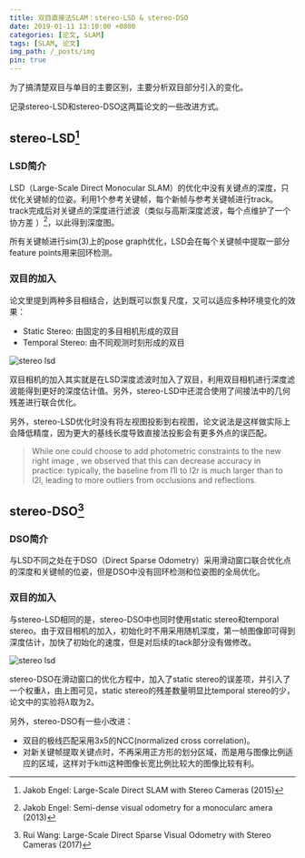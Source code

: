 ```yaml
---
title: 双目直接法SLAM：stereo-LSD & stereo-DSO
date: 2019-01-11 13:10:00 +0800
categories: [论文, SLAM]
tags: [SLAM, 论文]
img_path: /_posts/img
pin: true
---
```


为了搞清楚双目与单目的主要区别，主要分析双目部分引入的变化。

记录stereo-LSD和stereo-DSO这两篇论文的一些改进方式。

<!--more-->

## stereo-LSD[^stereoLSD]

### LSD简介

LSD（Large-Scale Direct Monocular SLAM）的优化中没有关键点的深度，只优化关键帧的位姿。利用1个参考关键帧，每个新帧与参考关键帧进行track。track完成后对关键点的深度进行滤波（类似与高斯深度滤波，每个点维护了一个协方差 ）[^svo]，以此得到深度图。

所有关键帧进行sim(3)上的pose graph优化，LSD会在每个关键帧中提取一部分feature points用来回环检测。

[^stereoLSD]:Jakob Engel: Large-Scale Direct SLAM with Stereo Cameras (2015)
[^svo]: Jakob Engel: Semi-dense visual odometry for a monocularc amera (2013)

### 双目的加入

论文里提到两种多目相结合，达到既可以恢复尺度，又可以适应多种环境变化的效果：

- Static Stereo: 由固定的多目相机形成的双目
- Temporal Stereo: 由不同观测时刻形成的双目

![stereo lsd](stereo_lsd_flow.PNG)

双目相机的加入其实就是在LSD深度滤波时加入了双目，利用双目相机进行深度滤波能得到更好的深度估计值。另外，stereo-LSD中还混合使用了间接法中的几何残差进行联合优化。

另外，stereo-LSD优化时没有将左视图投影到右视图，论文说法是这样做实际上会降低精度，因为更大的基线长度导致直接法投影会有更多外点的误匹配。

> While one could choose to add photometric constraints to the new right image , we observed that this can decrease accuracy in practice: typically, the baseline from I1l to I2r is much larger than to I2l, leading to more outliers from occlusions and reflections.

## stereo-DSO[^stereoDSO]

### DSO简介

与LSD不同之处在于DSO（Direct Sparse Odometry）采用滑动窗口联合优化点的深度和关键帧的位姿，但是DSO中没有回环检测和位姿图的全局优化。

[^stereoDSO]: Rui Wang: Large-Scale Direct Sparse Visual Odometry with Stereo Cameras (2017)

### 双目的加入

与stereo-LSD相同的是，stereo-DSO中也同时使用static stereo和temporal stereo。由于双目相机的加入，初始化时不用采用随机深度，第一帧图像即可得到深度估计，加快了初始化的速度，但是对后续的tack部分没有做修改。

![stereo lsd](stereo_dso_flow.PNG)

stereo-DSO在滑动窗口的优化方程中，加入了static stereo的误差项，并引入了一个权重$\lambda$，由上图可见，static stereo的残差数量明显比temporal stereo的少，论文中的实验将$\lambda$取为2。

另外，stereo-DSO有一些小改进：

- 双目的极线匹配采用3x5的NCC(normalized cross correlation)。
- 对新关键帧提取关键点时，不再采用正方形的划分区域，而是用与图像比例适应的区域，这样对于kitti这种图像长宽比例比较大的图像比较有利。

